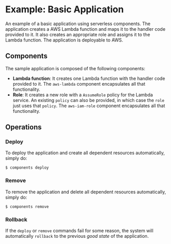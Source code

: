 # Example: Basic Application

An example of a basic application using serverless components. The application creates a AWS Lambda function and maps it to the handler code provided to it. It also creates an appropriate role and assigns it to the Lambda function. The application is deployable to AWS.

## Components

The sample application is composed of the following components:

* **Lambda function**: It creates one Lambda function with the handler code provided to it. The `aws-lambda` component encapsulates all that functionality.
* **Role**: It creates a new role with a `AssumeRole` policy for the Lambda service. An existing `policy` can also be provided, in which case the `role` just uses that `policy`. The `aws-iam-role` component encapsulates all that functionality.

## Operations

### Deploy

To deploy the application and create all dependent resources automatically, simply do:

```
$ components deploy
```

### Remove

To remove the application and delete all dependent resources automatically, simply do:

```
$ components remove
```

### Rollback

If the `deploy` or `remove` commands fail for some reason, the system will automatically `rollback` to the previous _good state_ of the application.
